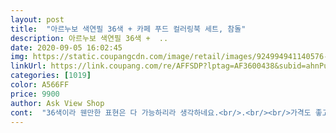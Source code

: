 ```yaml
---
layout: post 
title:  "아르누보 색연필 36색 + 카페 푸드 컬러링북 세트, 참돌" 
description: 아르누보 색연필 36색 +  ..
date: 2020-09-05 16:02:45 
img: https://static.coupangcdn.com/image/retail/images/924994941140576-340cf4e6-a507-4320-ab5a-91052d83bfbc.jpg 
linkUrl: https://link.coupang.com/re/AFFSDP?lptag=AF3600438&subid=ahnPublicAsk&pageKey=2367921&itemId=10886866&vendorItemId=3016318163&traceid=V0-113-7f6fbbf1de8bd513 
categories: [1019] 
color: A566FF 
price: 9900 
author: Ask View Shop 
cont:  "36색이라 웬만한 표현은 다 가능하리라 생각하네요.<br/>.<br/><br/>가격도 좋고<br/>가성비 조아서 구매<br/>같이 색칠해보니 조아요<br/>개인적으로 72색 디아트 색연필이 잇어<br/>꿈꾸는방 컬러링북하고 잇는데<br/>너무 어렵지도 않아 직접보니<br/>넘 조아요<br/>다른디자인검색해보다<br/>다만 카페 내용이 더 만앗으면<br/>마음도 차분해지고 너무어려운거하면<br/>무료배송에<br/>보고 칠할 수 있어요<br/>색연필 뒷쪽에는 들어 있는 색이 나열되어 있네요.<br/>.<br/><br/>색연필 색감표현도 잘되구요<br/>색연필 싸이즈는 13cm×18cm정도되네요.<br/>.<br/><br/>색연필 앞쪽에는 한명의 여인이.<br/>.<br/><br/>색연필로 색칠했을 때 진하게 표현되지 않고 은은해보여 맘에 드네요.<br/>.<br/><br/>색연필포함 가<br/>스트레스 받을꺼같아<br/>앞 표지에 카페 그림이 있네요.<br/>.<br/><br/>어려운건 안할려구요<br/>요즘 스트레스가 쌓이는 것 같아 예쁜 그림 색칠하며 힐링해 볼까 해서 구매했어요.<br/>.<br/><br/>욕심도 생깁니다ㅎㅎㅎ<br/>육아하며 머리 아플때 그냥 멍 하는거 보다<br/>잘 부러져요.<br/>.<br/>색연필 색은 진해서 좋아요<br/>잠시나마 색칠하다 보면 지친마음도 힘든 생각도<br/>전체적으로 만족스런 제품입니다.<br/><br/>정리되는거 같아요.<br/>.<br/>ㅎㅎ단점은.<br/>.<br/>색상이 더 많았으면 하는<br/>책 뒷쪽으로 색연필이 들어 있어요.<br/>.<br/><br/>책에는 3페이지 따라 색칠하기가 있습니다.<br/>.<br/><br/>책은 23cm×23cm정도구요.<br/>.<br/><br/>초보자가 쉽게 따라하기 좋아요 예시가 있고<br/>추천드려요<br/>카페  and amp; 푸드라 안에 그림은 과일, 브런치, 꽃, 카페 전경등 관련된 부분이 있네요.<br/>.<br/><br/>컬러링북이 카페 디자인이라<br/>후기에 색연필 곰팡이 있다던데 다행이 없었지만.<br/>.<br/><br/>후기에 색연필에 곰팡이가 있다고 해서 좀 걱정했는데 문제 없는 제품 받았어요.<br/>.<br/><br/>" 
---
```

